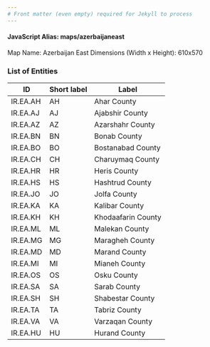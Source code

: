 ```yaml
---
# Front matter (even empty) required for Jekyll to process
---
```


#### JavaScript Alias: maps/azerbaijaneast

Map Name: Azerbaijan East
Dimensions (Width x Height): 610x570





### List of Entities

ID | Short label | Label
---|---|---|
IR.EA.AH|AH|Ahar County
IR.EA.AJ|AJ|Ajabshir County
IR.EA.AZ|AZ|Azarshahr County
IR.EA.BN|BN|Bonab County
IR.EA.BO|BO|Bostanabad County
IR.EA.CH|CH|Charuymaq County
IR.EA.HR|HR|Heris County
IR.EA.HS|HS|Hashtrud County
IR.EA.JO|JO|Jolfa County
IR.EA.KA|KA|Kalibar County
IR.EA.KH|KH|Khodaafarin County
IR.EA.ML|ML|Malekan County
IR.EA.MG|MG|Maragheh County
IR.EA.MD|MD|Marand County
IR.EA.MI|MI|Mianeh County
IR.EA.OS|OS|Osku County
IR.EA.SA|SA|Sarab County
IR.EA.SH|SH|Shabestar County
IR.EA.TA|TA|Tabriz County
IR.EA.VA|VA|Varzaqan County
IR.EA.HU|HU|Hurand County